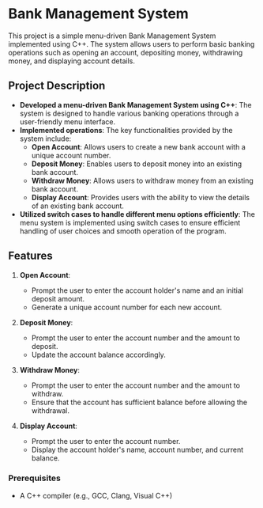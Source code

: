 # Bank Management System

This project is a simple menu-driven Bank Management System implemented using C++. The system allows users to perform basic banking operations such as opening an account, depositing money, withdrawing money, and displaying account details.

## Project Description

- **Developed a menu-driven Bank Management System using C++**: The system is designed to handle various banking operations through a user-friendly menu interface.
- **Implemented operations**: The key functionalities provided by the system include:
  - **Open Account**: Allows users to create a new bank account with a unique account number.
  - **Deposit Money**: Enables users to deposit money into an existing bank account.
  - **Withdraw Money**: Allows users to withdraw money from an existing bank account.
  - **Display Account**: Provides users with the ability to view the details of an existing bank account.
- **Utilized switch cases to handle different menu options efficiently**: The menu system is implemented using switch cases to ensure efficient handling of user choices and smooth operation of the program.

## Features

1. **Open Account**: 
   - Prompt the user to enter the account holder's name and an initial deposit amount.
   - Generate a unique account number for each new account.

2. **Deposit Money**: 
   - Prompt the user to enter the account number and the amount to deposit.
   - Update the account balance accordingly.

3. **Withdraw Money**: 
   - Prompt the user to enter the account number and the amount to withdraw.
   - Ensure that the account has sufficient balance before allowing the withdrawal.

4. **Display Account**: 
   - Prompt the user to enter the account number.
   - Display the account holder's name, account number, and current balance.



### Prerequisites

- A C++ compiler (e.g., GCC, Clang, Visual C++)

